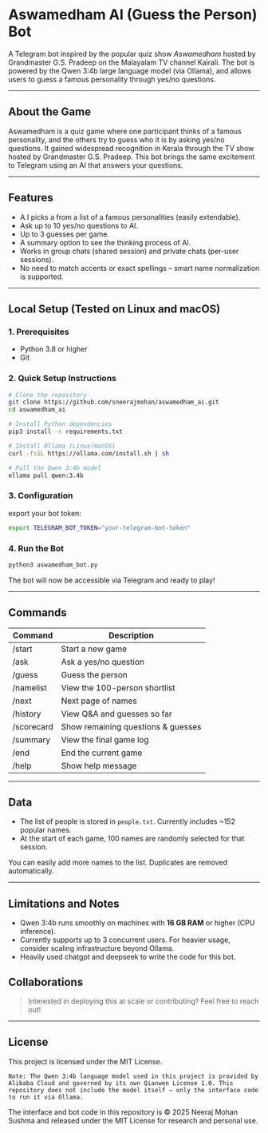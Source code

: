 # Aswamedham AI (Guess the Person) Bot

A Telegram bot inspired by the popular quiz show *Aswamedham* hosted by Grandmaster G.S. Pradeep on the Malayalam TV channel Kairali. The bot is powered by the Qwen 3:4b large language model (via Ollama), and allows users to guess a famous personality through yes/no questions.

---

## About the Game

Aswamedham is a quiz game where one participant thinks of a famous personality, and the others try to guess who it is by asking yes/no questions. It gained widespread recognition in Kerala through the TV show hosted by Grandmaster G.S. Pradeep. This bot brings the same excitement to Telegram using an AI that answers your questions.

---

## Features

- A.I picks a from a list of a famous personalities (easily extendable).
- Ask up to 10 yes/no questions to AI.
- Up to 3 guesses per game.
- A summary option to see the thinking process of AI.
- Works in group chats (shared session) and private chats (per-user sessions).
- No need to match accents or exact spellings – smart name normalization is supported.

---

## Local Setup (Tested on Linux and macOS)

### 1. Prerequisites

- Python 3.8 or higher
- Git

### 2. Quick Setup Instructions

```bash
# Clone the repository
git clone https://github.com/sneerajmohan/aswamedham_ai.git
cd aswamedham_ai

# Install Python dependencies
pip3 install -r requirements.txt

# Install Ollama (Linux/macOS)
curl -fsSL https://ollama.com/install.sh | sh

# Pull the Qwen 3:4b model
ollama pull qwen:3.4b
```

### 3. Configuration

export your bot token:

```bash
export TELEGRAM_BOT_TOKEN="your-telegram-bot-token"
```

### 4. Run the Bot

```bash
python3 aswamedham_bot.py
```

The bot will now be accessible via Telegram and ready to play!

---

## Commands

| Command       | Description |
|---------------|-------------|
| /start        | Start a new game |
| /ask <question> | Ask a yes/no question |
| /guess <name> | Guess the person |
| /namelist     | View the 100-person shortlist |
| /next         | Next page of names |
| /history      | View Q&A and guesses so far |
| /scorecard    | Show remaining questions & guesses |
| /summary      | View the final game log |
| /end          | End the current game |
| /help         | Show help message |

---

## Data

- The list of people is stored in `people.txt`. Currently includes ~152 popular names.
- At the start of each game, 100 names are randomly selected for that session.

You can easily add more names to the list. Duplicates are removed automatically.

---

## Limitations and Notes

- Qwen 3:4b runs smoothly on machines with **16 GB RAM** or higher (CPU inference).
- Currently supports up to 3 concurrent users. For heavier usage, consider scaling infrastructure beyond Ollama.
- Heavily used chatgpt and deepseek to write the code for this bot.


## Collaborations

>  Interested in deploying this at scale or contributing? Feel free to reach out!

---

## License

This project is licensed under the MIT License.

    Note: The Qwen 3:4b language model used in this project is provided by Alibaba Cloud and governed by its own Qianwen License 1.0. This repository does not include the model itself — only the interface code to run it via Ollama.

The interface and bot code in this repository is © 2025 Neeraj Mohan Sushma and released under the MIT License for research and personal use.